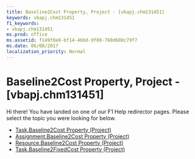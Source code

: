 ```yaml
---
title: Baseline2Cost Property, Project - [vbapj.chm131451]
keywords: vbapj.chm131451
f1_keywords:
- vbapj.chm131451
ms.prod: office
ms.assetid: f149f0e8-bf14-46bd-9f88-760d608c79f7
ms.date: 06/08/2017
localization_priority: Normal
---
```



# Baseline2Cost Property, Project - [vbapj.chm131451]

Hi there! You have landed on one of our F1 Help redirector pages. Please select the topic you were looking for below.

- [Task.Baseline2Cost Property (Project)](http://msdn.microsoft.com/library/ae1d835b-021b-2066-6826-21b068263e15%28Office.15%29.aspx)
- [Assignment.Baseline2Cost Property (Project)](http://msdn.microsoft.com/library/827ab8e6-0e4f-84a7-e77a-2966747c8d59%28Office.15%29.aspx)
- [Resource.Baseline2Cost Property (Project)](http://msdn.microsoft.com/library/497fcd5a-f99b-d3ae-f6ab-cf45e6d359c3%28Office.15%29.aspx)
- [Task.Baseline2FixedCost Property (Project)](http://msdn.microsoft.com/library/4075575f-0389-a009-3805-f9e78649150f%28Office.15%29.aspx)

